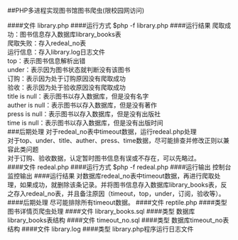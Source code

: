##PHP多进程实现图书馆图书爬虫(限校园网访问)

####文件
library.php
####运行方式
$php -f library.php
####运行结果
爬取成功：图书信息存入数据库library_books表  
爬取失败：存入redeal_no表  
运行信息：存入library.log日志文件  
top：表示图书信息解析出错  
under：表示因为图书状态就判断没有该图书  
订购：表示因为处于订购原因没有爬取成功  
验收：表示因为处于验收原因没有爬取成功  
title is null：表示图书以存入数据库，但是没有名字  
auther is null：表示图书以存入数据库，但是没有著作  
press is null：表示图书以存入数据库，但是没有出版社  
time is null：表示图书以存入数据库，但是没有出版时间  
###后期处理
对于redeal_no表中timeout数据，运行redeal.php处理  
对于top、under、title、auther、press、time数据，尽可能排查并修改正则以兼容此类问题  
对于订购、验收数据，认定暂时图书信息有误或不存在，可以先略过。  
####文件
redeal.php
####运行方式
$php -f redeal.php
####运行输出
控制台监控输出
####运行结果
对数据库redeal_no表中timeout数据，再进行爬取处理，如果成功，就删除该条记录。并将图书信息存入数据库library_books表，反之存入redeal_no表，并且备注原因（timeout，top，under，订阅，验收等）。
####后期处理
尽可能排除所有timeout数据。
####文件
reptile.php
####类型
图书详情页爬虫处理
####文件
library_books.sql
####类型
数据库library_books表结构
####文件
timeout_no.sql
####类型
数据库timeout_no表结构
####文件
library.log
####类型
library.php程序运行日志文件
